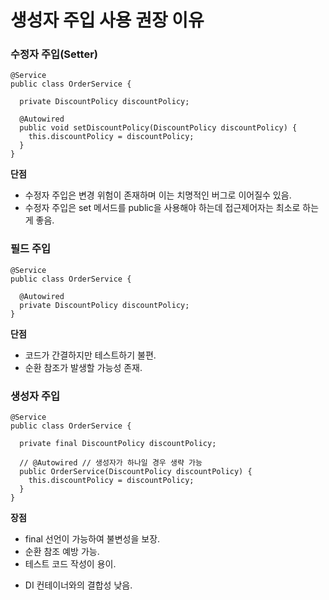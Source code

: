 # 생성자 주입 사용 권장 이유

### **수정자 주입(Setter)**

```
@Service
public class OrderService {

  private DiscountPolicy discountPolicy;

  @Autowired
  public void setDiscountPolicy(DiscountPolicy discountPolicy) {
  	this.discountPolicy = discountPolicy;
  }
}
```

**단점**

* 수정자 주입은 변경 위험이 존재하며 이는 치명적인 버그로 이어질수 있음.
* 수정자 주입은 set 메서드를 public을 사용해야 하는데 접근제어자는 최소로 하는게 좋음.



### **필드 주입**

```
@Service
public class OrderService {

  @Autowired
  private DiscountPolicy discountPolicy;
}
```

 **단점**

* 코드가 간결하지만 테스트하기 불편.
* 순환 참조가 발생할 가능성 존재.



### **생성자 주입**

```
@Service
public class OrderService {

  private final DiscountPolicy discountPolicy;
  
  // @Autowired // 생성자가 하나일 경우 생략 가능
  public OrderService(DiscountPolicy discountPolicy) {
  	this.discountPolicy = discountPolicy;
  }
}
```

**장점**

- final 선언이 가능하여 불변성을 보장.
- 순환 참조 예방 가능.
- 테스트 코드 작성이 용이.

* DI 컨테이너와의 결합성 낮음.